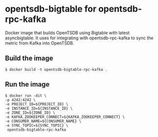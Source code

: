 # opentsdb-bigtable for opentsdb-rpc-kafka
Docker image that builds OpenTSDB using Bigtable with latest asyncbigtable. It uses for integrating with opentsdb-rpc-kafka to sync the metric from Kafka into OpenTSDB.

## Build the image
```
$ docker build -t opentsdb-bigtable-rpc-kafka .
```

## Run the image
```
$ docker run -dit \
-p 4242:4242 \
-e PROJECT_ID=${PROJECT_ID} \
-e INSTANCE_ID=${INSTANCE_ID} \
-e ZONE_ID=${ZONE_ID} \
-e KAFKA_ZOOKEEPER_CONNECT=${KAFKA_ZOOKEEPER_CONNECT} \
-e CONSUMER_NAME=${CONSUMER_NAME} \
-e SYNC_TOPIC=${SYNC_TOPIC} \
 opentsdb-bigtable-rpc-kafka
```
